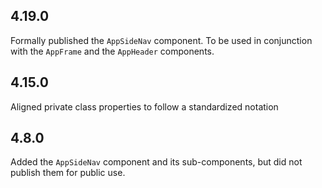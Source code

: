 ## 4.19.0

Formally published the `AppSideNav` component. To be used in conjunction with the `AppFrame` and the `AppHeader` components.

## 4.15.0

Aligned private class properties to follow a standardized notation

## 4.8.0

Added the `AppSideNav` component and its sub-components, but did not publish them for public use.
